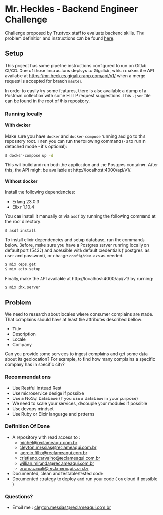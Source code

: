 # Mr. Heckles - Backend Engineer Challenge #

Challenge proposed by Trustvox staff to evaluate backend skills. The problem definition and instructions can be found [here](#problem).

## Setup ##

This project has some pipeline instructions configured to run on Gitlab CI/CD. One of those instructions deploys to Gigalixir, which makes the API available at https://mr-heckles.gigalixirapp.com/api/v1/ when a merge request is accepted for branch `master`.

In order to easily try some features, there is also available a dump of a Postman collection with some HTTP request suggestions. This `.json` file can be found in the root of this repository.


### Running locally ###

#### With docker ####

Make sure you have `docker` and `docker-compose` running and go to this repository root. Then you can run the following command (`-d` to run in detached mode - it's optional):

```sh
$ docker-compose up -d
```

This will build and run both the application and the Postgres container. After this, the API might be available at http://localhost:4000/api/v1/.

#### Without docker ####

Install the following dependencies:

- Erlang 23.0.3
- Elixir 1.10.4

You can install it manually or via `asdf` by running the following command at the root directory:

```sh
$ asdf install
```

To install elixir dependencies and setup database, run the commands below. Before, make sure you have a Postgres server running locally on default port (5432) and acessible with default credentials ('postgres' as user and password), or change `config/dev.exs` as needed.

```sh
$ mix deps.get
$ mix ecto.setup
```

Finally, make the API available at http://localhost:4000/api/v1/ by running:

```sh
$ mix phx.server
```

## Problem ##

We need to research about locales where consumer complains are made. That complains should have at least the attributes described bellow:

 - Title
 - Description
 - Locale
 - Company

Can you provide some services to ingest complains and get some data about its geolocation? For example, to find how many complains a specific company has in specific city?


### Recommendations ###
 - Use Restful instead Rest
 - Use microservice design if possible
 - Use a NoSql Database (if you use a database in your purpose)
 - We need to scale your services, decouple your modules if possible
 - Use devops mindset
 - Use Ruby or Elixir language and patterns

### Definition Of Done ###
 - A repository with read access to :
     - michel@reclameaqui.com.br
     - cleyton.messias@reclameaqui.com.br
     - laercio.filho@reclameaqui.com.br
     - cristiano.carvalho@reclameaqui.com.br
     - willian.miranda@reclameaqui.com.br
     - bruno.casali@reclameaqui.com.br
 - Documented, clean and testable/tested code
 - Documented strategy to deploy and run your code ( on cloud if possible )

### Questions? ###
 - Email me : cleyton.messias@reclameaqui.com.br

